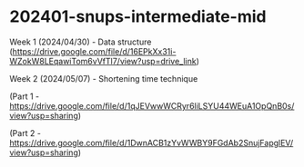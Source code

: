 # 202401-snups-intermediate-mid

Week 1 (2024/04/30) - Data structure (https://drive.google.com/file/d/16EPkXx31i-WZokW8LEqawiTom6vVfTl7/view?usp=drive_link)

Week 2 (2024/05/07) - Shortening time technique

(Part 1 - https://drive.google.com/file/d/1qJEVwwWCRyr6liLSYU44WEuA1OpQnB0s/view?usp=sharing)

(Part 2 - https://drive.google.com/file/d/1DwnACB1zYvWWBY9FGdAb2SnujFapglEV/view?usp=sharing)
